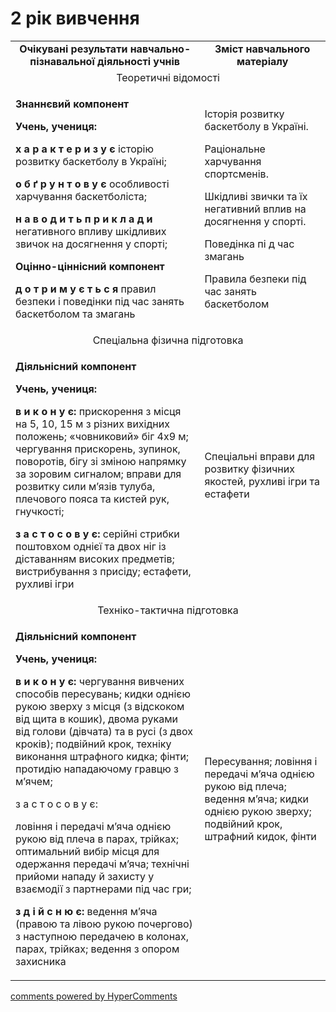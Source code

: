<div id="hypercomments_widget" class="js-hypercomments-widget invisible"></div>

2 рік вивчення
=============================

<table>
  <body>
    <tr>
<td align="center" width="60%"><strong>Очікувані результати навчально-пізнавальної діяльності учнів</strong></td>    
<td align="center" width="40%"><strong>Зміст навчального матеріалу</strong></td>    
    </tr>
            <tr class="even">
                <td align="center" colspan="2">Теоретичні відомості</td>
            </tr>
            <tr class="odd">
                <td align="left">
                    <p><strong>Знаннєвий компонент</strong></p>
                    <p><strong>Учень, учениця:</strong></p>
                    <p><strong>х а р а к т е р и з у є</strong> історію розвитку баскетболу в Україні;</p>
                    <p><strong>о б ґ р у н т о в у є</strong> особливості харчування баскетболіста;</p>
                    <p><strong>н а в о д и т ь п р и к л а д и</strong> негативного впливу шкідливих звичок на досягнення у спорті;</p>
                    <p><strong>Оцінно-ціннісний компонент</strong></p>
                    <p><strong>д о т р и м у є т ь с я</strong> правил безпеки і поведінки під час занять баскетболом та змагань</p>
                </td>
                <td align="left">
                    <p>Історія розвитку баскетболу в Україні.</p>
                    <p>Раціональне харчування спортсменів.</p>
                    <p>Шкідливі звички та їх негативний вплив на досягнення у спорті.</p>
                    <p>Поведінка пі д час змагань</p>
                    <p>Правила безпеки під час занять баскетболом</p>
                </td>
            </tr>
            <tr class="even">
                <td align="center" colspan="2">Спеціальна фізична підготовка</td>
            </tr>
            <tr class="odd">
                <td align="left">
                    <p><strong>Діяльнісний компонент</strong></p>
                    <p><strong>Учень, учениця:</strong></p>
                    <p><strong>в и к о н у є:</strong> прискорення з місця на 5, 10, 15 м з різних вихідних положень; «човниковий» біг 4x9 м; чергування прискорень, зупинок, поворотів, бігу зі зміною напрямку за зоровим сигналом; вправи для розвитку сили м’язів тулуба, плечового пояса та кистей рук, гнучкості;</p>
                    <p><strong>з а с т о с о в у є:</strong> серійні стрибки поштовхом однієї та двох ніг із діставанням високих предметів; вистрибування з присіду; естафети, рухливі ігри</p>
                </td>
                <td align="left">Спеціальні вправи для розвитку фізичних якостей, рухливі ігри та естафети</td>
            </tr>
            <tr class="even">
                <td align="center" colspan="2">Техніко-тактична підготовка</td>
            </tr>
            <tr class="odd">
                <td align="left">
                    <p><strong>Діяльнісний компонент</strong></p>
                    <p><strong>Учень, учениця:</strong></p>
                    <p><strong>в и к о н у є:</strong> чергування вивчених способів пересувань; кидки однією рукою зверху з місця (з відскоком від щита в кошик), двома руками від голови (дівчата) та в русі (з двох кроків); подвійний крок, техніку виконання штрафного кидка; фінти; протидію нападаючому гравцю з м’ячем;</p>
                    <p>з а с т о с о в у є:</p>
                    <p>ловіння і передачі м’яча однією рукою від плеча в парах, трійках; оптимальний вибір місця для одержання передачі м’яча; технічні прийоми нападу й захисту у взаємодії з партнерами під час гри;</p>
                    <p><strong>з д і й с н ю є:</strong> ведення м’яча (правою та лівою рукою почергово) з наступною передачею в колонах, парах, трійках; ведення з опором захисника</p>
                </td>
                <td align="left">Пересування; ловіння і передачі м’яча однією рукою від плеча; ведення м’яча; кидки однією рукою зверху; подвійний крок, штрафний кидок, фінти</td>
            </tr>
</body>
</table>

<div class="js-hypercomments-container">
  <a href="http://hypercomments.com" class="hc-link" title="comments widget">comments powered by HyperComments</a>
</div>